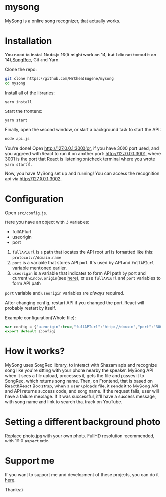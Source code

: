 # mysong
MySong is a online song recognizer, that actually works.

# Installation
You need to install Node.js 16(It might work on 14, but I did not tested it on 14),[SongRec](https://github.com/marin-m/SongRec), Git and Yarn.

Clone the repo:
```bash
git clone https://github.com/MrCheatEugene/mysong
cd mysong
```
Install all of the libraries:
```bash
yarn install
```

Start the frontend:
```bash
yarn start
```
Finally, open the second window, or start a background task to start the API:
```bash
node api.js
```

You're done! Open http://127.0.0.1:3000(or, if you have 3000 port used, and you aggreed with React to run it on another port: http://127.0.0.1:3001, where 3001 is the port that React is listening on(check terminal where you wrote `yarn start`)).

Now, you have MySong set up and running!
You can access the recognition api via http://127.0.0.1:3002.

# Configuration

Open `src/config.js`.

Here you have an object with 3 variables:
- fullAPIurl 
- useorigin
- port

1. `fullAPIurl` is a path that locates the API root url is formatted like this: `protocol://domain.name`
2. `port` is a variable that stores API port. It's used by API and `fullAPIurl` variable mentioned earlier.
3. `useorigin` is a variable that indicates to form API path by port and current `window.origin`(see [here](https://developer.mozilla.org/en-US/docs/Web/API/Location/origin)), or use `fullAPIurl` and `port` variables to form API path.

`port` variable and `useorigin` variables are *always* required.

After changing config, restart API if you changed the port.
React will probably restart by itself.

Example configuration(Whole file):
```js
var config = {"useorigin":true,"fullAPIurl":"http://domain","port":"3002"}
export default {config}
```

# How it works?

MySong uses SongRec library, to interact with Shazam apis and recognize song like you're sitting with your phone nearby the speaker.
MySong API when it sees a file upload, processes it, gets the file and passes it to SongRec, which returns song name.
Then, on Frontend, that is based on React&React Bootstrap, when a user uploads file, it sends it to MySong API and API returns success code, and song name.
If the request fails, user will have a failure message. 
If it was successful, it'll have a success message, with song name and link to search that track on YouTube.

# Setting a different background photo

Replace photo.jpg with your own photo. FullHD resolution recommended, with 16:9 aspect ratio.

# Support me

If you want to support me and development of these projects, you can do it [here](https://www.donationalerts.com/r/mrcheatt).

Thanks:)
